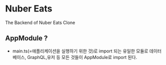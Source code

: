 # Nuber Eats

The Backend of Nuber Eats Clone

## AppModule ? 
- main.ts(=애플리케이션을 실행하기 위한 것)로 import 되는 유일한 모듈로 데이터베이스, GraphQL,유저 등 모든 것들이 AppModule로 import 된다.
